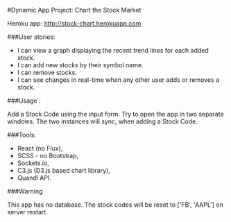 #Dynamic App Project: Chart the Stock Market

Heroku app: http://stock-chart.herokuapp.com

###User stories:

* I can view a graph displaying the recent trend lines for each added stock.
* I can add new stocks by their symbol name.
* I can remove stocks.
* I can see changes in real-time when any other user adds or removes a stock.

###Usage :

Add a Stock Code using the input form. Try to open the app in two separate windows.
The two instances will sync, when adding a Stock Code.

###Tools:

* React (no Flux),
* SCSS - no Bootstrap,
* Sockets.io,
* C3.js (D3.js based chart library),
* Quandl API.

###Warning

This app has no database. The stock codes will be reset to ['FB', 'AAPL'] on server restart.
